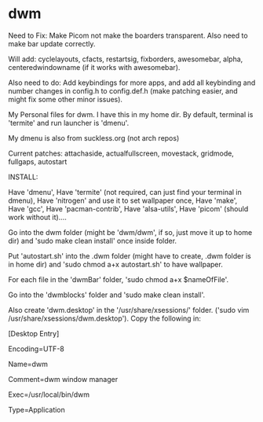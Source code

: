 # dwm
Need to Fix: Make Picom not make the boarders transparent. Also need to make bar update correctly.

Will add: cyclelayouts, cfacts, restartsig, fixborders, awesomebar, alpha, centeredwindowname (if it works with awesomebar).

Also need to do: Add keybindings for more apps, and add all keybinding and number changes in config.h to config.def.h (make patching easier, and might fix some other minor issues).

My Personal files for dwm. I have this in my home dir. By default, terminal is 'termite' and run launcher is 'dmenu'. 

My dmenu is also from suckless.org (not arch repos)

Current patches: attachaside, actualfullscreen, movestack, gridmode, fullgaps, autostart

INSTALL:

Have 'dmenu', Have 'termite' (not required, can just find your terminal in dmenu), Have 'nitrogen' and use it to set wallpaper once, Have 'make', Have 'gcc', Have 'pacman-contrib', Have 'alsa-utils', Have 'picom' (should work without it)....

Go into the dwm folder (might be 'dwm/dwm', if so, just move it up to home dir) and 'sudo make clean install' once inside folder.

Put 'autostart.sh' into the .dwm folder (might have to create, .dwm folder is in home dir) and 'sudo chmod a+x autostart.sh' to have wallpaper.

For each file in the 'dwmBar' folder, 'sudo chmod a+x $nameOfFile'.

Go into the 'dwmblocks' folder and 'sudo make clean install'.

Also create 'dwm.desktop' in the '/usr/share/xsessions/' folder. ('sudo vim /usr/share/xsessions/dwm.desktop'). Copy the following in:

[Desktop Entry]

Encoding=UTF-8

Name=dwm

Comment=dwm window manager

Exec=/usr/local/bin/dwm

Type=Application
